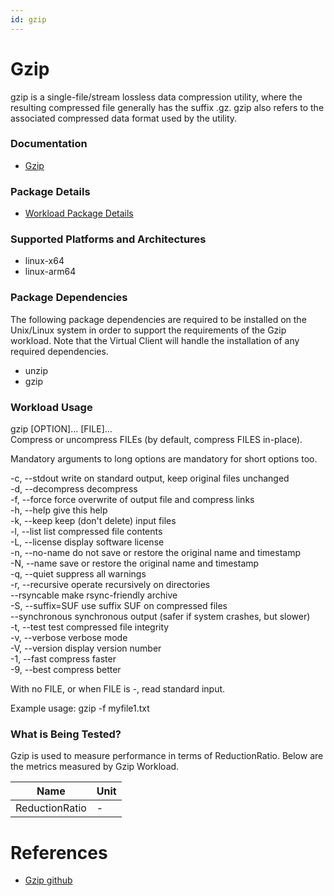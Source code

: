 ```yaml
---
id: gzip
---
```


# Gzip
gzip is a single-file/stream lossless data compression utility, where the resulting compressed file generally has the suffix .gz.
gzip also refers to the associated compressed data format used by the utility.

### Documentation
* [Gzip](https://www.gzip.org/)

### Package Details
* [Workload Package Details](../VirtualClient.Documentation/DependencyPackages.md)

### Supported Platforms and Architectures
* linux-x64
* linux-arm64

### Package Dependencies
The following package dependencies are required to be installed on the Unix/Linux system in order to support the requirements
of the Gzip workload. Note that the Virtual Client will handle the installation of any required dependencies.

* unzip
* gzip

### Workload Usage 
 gzip [OPTION]... [FILE]... <br/>
Compress or uncompress FILEs (by default, compress FILES in-place).

Mandatory arguments to long options are mandatory for short options too.

  -c, --stdout      write on standard output, keep original files unchanged <br/>
  -d, --decompress  decompress <br/>
  -f, --force       force overwrite of output file and compress links <br/>
  -h, --help        give this help <br/>
  -k, --keep        keep (don't delete) input files <br/>
  -l, --list        list compressed file contents <br/>
  -L, --license     display software license <br/>
  -n, --no-name     do not save or restore the original name and timestamp <br/>
  -N, --name        save or restore the original name and timestamp <br/>
  -q, --quiet       suppress all warnings <br/>
  -r, --recursive   operate recursively on directories <br/>
      --rsyncable   make rsync-friendly archive <br/>
  -S, --suffix=SUF  use suffix SUF on compressed files <br/>
      --synchronous synchronous output (safer if system crashes, but slower) <br/>
  -t, --test        test compressed file integrity <br/>
  -v, --verbose     verbose mode <br/>
  -V, --version     display version number <br/>
  -1, --fast        compress faster <br/>
  -9, --best        compress better <br/>

With no FILE, or when FILE is -, read standard input.

Example usage:
  gzip -f myfile1.txt


### What is Being Tested?
Gzip is used to measure performance in terms of ReductionRatio. Below are the metrics measured by Gzip Workload.

| Name                                  |   Unit     |
|--------------------------------------|-----------|
| ReductionRatio       | -  |

# References
* [Gzip github](https://www.gzip.org/)